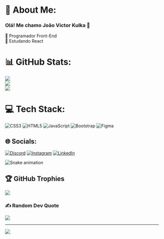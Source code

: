 # 💫 About Me:
### Olá! Me chamo João Victor Kulka 👋
🔭 Programador Front-End<br>🌱 Estudando React

# 📊 GitHub Stats:
![](https://github-readme-stats.vercel.app/api?username=JvKulka&theme=merko&hide_border=true&include_all_commits=true&count_private=false)<br/>
![](https://github-readme-streak-stats.herokuapp.com/?user=JvKulka&theme=merko&hide_border=true)<br/>
![](https://github-readme-stats.vercel.app/api/top-langs/?username=JvKulka&theme=merko&hide_border=true&include_all_commits=true&count_private=false&layout=compact)

# 💻 Tech Stack:
![CSS3](https://img.shields.io/badge/css3-%231572B6.svg?style=for-the-badge&logo=css3&logoColor=white) ![HTML5](https://img.shields.io/badge/html5-%23E34F26.svg?style=for-the-badge&logo=html5&logoColor=white) ![JavaScript](https://img.shields.io/badge/javascript-%23323330.svg?style=for-the-badge&logo=javascript&logoColor=%23F7DF1E) ![Bootstrap](https://img.shields.io/badge/bootstrap-%23563D7C.svg?style=for-the-badge&logo=bootstrap&logoColor=white) 	![Figma](https://img.shields.io/badge/figma-%23F24E1E.svg?style=for-the-badge&logo=figma&logoColor=white)

## 🌐 Socials:
[![Discord](https://img.shields.io/badge/Discord-%237289DA.svg?logo=discord&logoColor=white)](htttps://discord.gg/JvKulka#5246) [![Instagram](https://img.shields.io/badge/Instagram-%23E4405F.svg?logo=Instagram&logoColor=white)](https://instagram.com/jvkulkaa) [![LinkedIn](https://img.shields.io/badge/LinkedIn-%230077B5.svg?logo=linkedin&logoColor=white)](https://linkedin.com/in/jvkulka) 

![Snake animation](https://github.com/JvKulka/JvKulka/blob/output/github-contribution-grid-snake.svg)

## 🏆 GitHub Trophies
![](https://github-profile-trophy.vercel.app/?username=JvKulka&theme=radical&no-frame=true&no-bg=true&margin-w=4)

### ✍️ Random Dev Quote
![](https://quotes-github-readme.vercel.app/api?type=horizontal&theme=dark)

---
[![](https://visitcount.itsvg.in/api?id=JvKulka&icon=8&color=3)](https://visitcount.itsvg.in)
 
